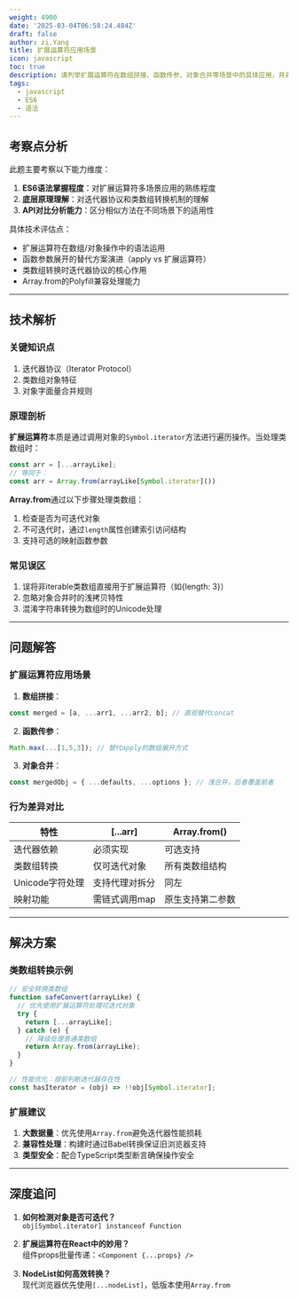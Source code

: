 ```yaml
---
weight: 4900
date: '2025-03-04T06:58:24.484Z'
draft: false
author: zi.Yang
title: 扩展运算符应用场景
icon: javascript
toc: true
description: 请列举扩展运算符在数组拼接、函数传参、对象合并等场景中的具体应用，并对比[...arr]与Array.from()在类数组转换时的行为差异。
tags:
  - javascript
  - ES6
  - 语法
---
```


## 考察点分析

此题主要考察以下能力维度：

1. **ES6语法掌握程度**：对扩展运算符多场景应用的熟练程度
2. **底层原理理解**：对迭代器协议和类数组转换机制的理解
3. **API对比分析能力**：区分相似方法在不同场景下的适用性

具体技术评估点：

- 扩展运算符在数组/对象操作中的语法运用
- 函数参数展开的替代方案演进（apply vs 扩展运算符）
- 类数组转换时迭代器协议的核心作用
- Array.from的Polyfill兼容处理能力

---

## 技术解析

### 关键知识点

1. 迭代器协议（Iterator Protocol）
2. 类数组对象特征
3. 对象字面量合并规则

### 原理剖析

**扩展运算符**本质是通过调用对象的`Symbol.iterator`方法进行遍历操作。当处理类数组时：

```javascript
const arr = [...arrayLike]; 
// 等同于：
const arr = Array.from(arrayLike[Symbol.iterator]())
```

**Array.from**通过以下步骤处理类数组：

1. 检查是否为可迭代对象
2. 不可迭代时，通过`length`属性创建索引访问结构
3. 支持可选的映射函数参数

### 常见误区

1. 误将非iterable类数组直接用于扩展运算符（如{length: 3}）
2. 忽略对象合并时的浅拷贝特性
3. 混淆字符串转换为数组时的Unicode处理

---

## 问题解答

### 扩展运算符应用场景

1. **数组拼接**：

```javascript
const merged = [a, ...arr1, ...arr2, b]; // 直观替代concat
```

2. **函数传参**：

```javascript
Math.max(...[1,5,3]); // 替代apply的数组展开方式
```

3. **对象合并**：

```javascript
const mergedObj = { ...defaults, ...options }; // 浅合并，后者覆盖前者
```

### 行为差异对比

| 特性                | [...arr]         | Array.from()     |
|---------------------|------------------|------------------|
| 迭代器依赖          | 必须实现         | 可选支持         |
| 类数组转换          | 仅可迭代对象     | 所有类数组结构   |
| Unicode字符处理     | 支持代理对拆分   | 同左             |
| 映射功能            | 需链式调用map    | 原生支持第二参数 |

---

## 解决方案

### 类数组转换示例

```javascript
// 安全转换类数组
function safeConvert(arrayLike) {
  // 优先使用扩展运算符处理可迭代对象
  try {
    return [...arrayLike];
  } catch (e) {
    // 降级处理普通类数组
    return Array.from(arrayLike);
  }
}

// 性能优化：提前判断迭代器存在性
const hasIterator = (obj) => !!obj[Symbol.iterator];
```

### 扩展建议

1. **大数据量**：优先使用`Array.from`避免迭代器性能损耗
2. **兼容性处理**：构建时通过Babel转换保证旧浏览器支持
3. **类型安全**：配合TypeScript类型断言确保操作安全

---

## 深度追问

1. **如何检测对象是否可迭代？**  
   `obj[Symbol.iterator] instanceof Function`

2. **扩展运算符在React中的妙用？**  
   组件props批量传递：`<Component {...props} />`

3. **NodeList如何高效转换？**  
   现代浏览器优先使用`[...nodeList]`，低版本使用`Array.from`
